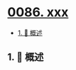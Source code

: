 # [0086. xxx](https://github.com/Tdahuyou/TNotes.leetcode/tree/main/notes/0086.%20xxx)

<!-- region:toc -->

- [1. 📝 概述](#1--概述)

<!-- endregion:toc -->

## 1. 📝 概述

